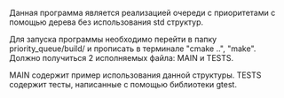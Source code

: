 Данная программа является реализацией очереди с приоритетами с помощью дерева без использования std структур.

Для запуска программы необходимо перейти в папку priority_queue/build/ и прописать в терминале "cmake ..", "make". Должно получиться 2 исполняемых файла: MAIN и TESTS.

MAIN содержит пример использования данной структуры.
TESTS содержит тесты, написанные с помощью библиотеки gtest.
